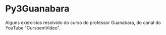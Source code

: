 # Py3Guanabara
Alguns exercícios resolvido do curso do professor Guanabara, do canal do YouTube "CursoemVideo".
